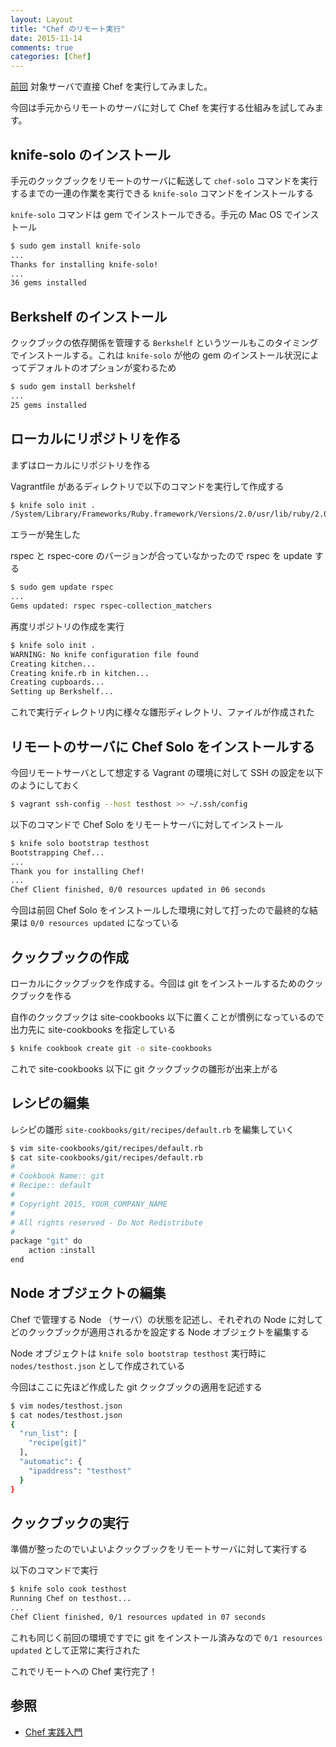 ```yaml
---
layout: Layout
title: "Chef のリモート実行"
date: 2015-11-14
comments: true
categories: [Chef]
---
```


[前回](http://blog.sojiro.me/blog/2015/11/01/the-first-step-of-chef/) 対象サーバで直接 Chef を実行してみました。

今回は手元からリモートのサーバに対して Chef を実行する仕組みを試してみます。

## knife-solo のインストール
手元のクックブックをリモートのサーバに転送して `chef-solo` コマンドを実行するまでの一連の作業を実行できる `knife-solo` コマンドをインストールする

 `knife-solo` コマンドは gem でインストールできる。手元の Mac OS でインストール

```bash
$ sudo gem install knife-solo
...
Thanks for installing knife-solo!
...
36 gems installed
```

## Berkshelf のインストール
クックブックの依存関係を管理する `Berkshelf` というツールもこのタイミングでインストールする。これは `knife-solo` が他の gem のインストール状況によってデフォルトのオプションが変わるため

```bash
$ sudo gem install berkshelf
...
25 gems installed
```

## ローカルにリポジトリを作る
まずはローカルにリポジトリを作る

Vagrantfile があるディレクトリで以下のコマンドを実行して作成する

```bash
$ knife solo init .
/System/Library/Frameworks/Ruby.framework/Versions/2.0/usr/lib/ruby/2.0.0/rubygems/specification.rb:2007:in `raise_if_conflicts': Unable to activate rspec-3.0.0, because rspec-core-3.4.0 conflicts with rspec-core (~> 3.0.0), rspec-expectations-3.4.0 conflicts with rspec-expectations (~> 3.0.0), rspec-mocks-3.4.0 conflicts with rspec-mocks (~> 3.0.0) (Gem::LoadError)
```

エラーが発生した

rspec と rspec-core のバージョンが合っていなかったので rspec を update する

```bash
$ sudo gem update rspec
...
Gems updated: rspec rspec-collection_matchers
```

再度リポジトリの作成を実行

```bash
$ knife solo init .
WARNING: No knife configuration file found
Creating kitchen...
Creating knife.rb in kitchen...
Creating cupboards...
Setting up Berkshelf...
```

これで実行ディレクトリ内に様々な雛形ディレクトリ、ファイルが作成された

## リモートのサーバに Chef Solo をインストールする
今回リモートサーバとして想定する Vagrant の環境に対して SSH の設定を以下のようにしておく

```bash
$ vagrant ssh-config --host testhost >> ~/.ssh/config
```

以下のコマンドで Chef Solo をリモートサーバに対してインストール

```bash
$ knife solo bootstrap testhost
Bootstrapping Chef...
...
Thank you for installing Chef!
...
Chef Client finished, 0/0 resources updated in 06 seconds
```

今回は前回 Chef Solo をインストールした環境に対して打ったので最終的な結果は `0/0 resources updated` になっている

## クックブックの作成
ローカルにクックブックを作成する。今回は git をインストールするためのクックブックを作る

自作のクックブックは site-cookbooks 以下に置くことが慣例になっているので出力先に site-cookbooks を指定している

```bash
$ knife cookbook create git -o site-cookbooks
```

これで site-cookbooks 以下に git クックブックの雛形が出来上がる

## レシピの編集
レシピの雛形 `site-cookbooks/git/recipes/default.rb` を編集していく

```bash
$ vim site-cookbooks/git/recipes/default.rb
$ cat site-cookbooks/git/recipes/default.rb
#
# Cookbook Name:: git
# Recipe:: default
#
# Copyright 2015, YOUR_COMPANY_NAME
#
# All rights reserved - Do Not Redistribute
#
package "git" do
    action :install
end
```

## Node オブジェクトの編集
Chef で管理する Node （サーバ）の状態を記述し、それぞれの Node に対してどのクックブックが適用されるかを設定する Node オブジェクトを編集する

Node オブジェクトは `knife solo bootstrap testhost` 実行時に `nodes/testhost.json` として作成されている

今回はここに先ほど作成した git クックブックの適用を記述する

```bash
$ vim nodes/testhost.json
$ cat nodes/testhost.json 
{
  "run_list": [
    "recipe[git]"
  ],
  "automatic": {
    "ipaddress": "testhost"
  }
}
```

## クックブックの実行
準備が整ったのでいよいよクックブックをリモートサーバに対して実行する

以下のコマンドで実行

```bash
$ knife solo cook testhost
Running Chef on testhost...
...
Chef Client finished, 0/1 resources updated in 07 seconds
```

これも同じく前回の環境ですでに git をインストール済みなので `0/1 resources updated` として正常に実行された

これでリモートへの Chef 実行完了！

## 参照
* [Chef 実践入門](http://www.amazon.co.jp/gp/product/477416500X/ref=as_li_tf_tl?ie=UTF8&camp=247&creative=1211&creativeASIN=477416500X&linkCode=as2&tag=sojiro14-22)

